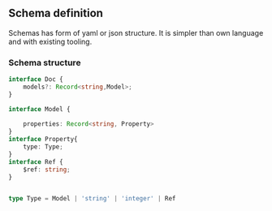 ## Schema definition
Schemas has form of yaml or json structure. It is simpler than own language and with existing tooling.

### Schema structure

```typescript
interface Doc {
    models?: Record<string,Model>;
}

interface Model {
    
    properties: Record<string, Property> 
}
interface Property{
    type: Type;
}
interface Ref {
    $ref: string;
}


type Type = Model | 'string' | 'integer' | Ref
```

